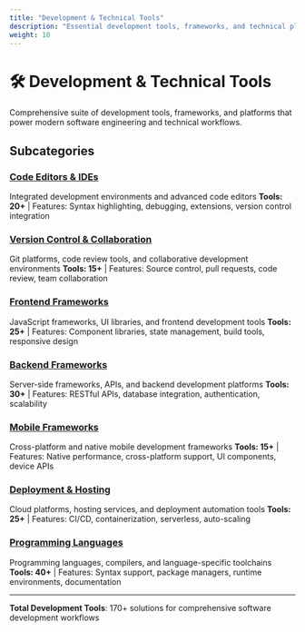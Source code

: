 ```yaml
---
title: "Development & Technical Tools"
description: "Essential development tools, frameworks, and technical platforms for software engineering"
weight: 10
---
```


# 🛠️ Development & Technical Tools

Comprehensive suite of development tools, frameworks, and platforms that power modern software engineering and technical workflows.

## Subcategories

### [Code Editors & IDEs](/categories/development-technical-tools/code-editors-ides/)
Integrated development environments and advanced code editors
**Tools: 20+** | Features: Syntax highlighting, debugging, extensions, version control integration

### [Version Control & Collaboration](/categories/development-technical-tools/version-control-collaboration/)
Git platforms, code review tools, and collaborative development environments
**Tools: 15+** | Features: Source control, pull requests, code review, team collaboration

### [Frontend Frameworks](/categories/development-technical-tools/frontend-frameworks/)
JavaScript frameworks, UI libraries, and frontend development tools
**Tools: 25+** | Features: Component libraries, state management, build tools, responsive design

### [Backend Frameworks](/categories/development-technical-tools/backend-frameworks/)
Server-side frameworks, APIs, and backend development platforms
**Tools: 30+** | Features: RESTful APIs, database integration, authentication, scalability

### [Mobile Frameworks](/categories/development-technical-tools/mobile-frameworks/)
Cross-platform and native mobile development frameworks
**Tools: 15+** | Features: Native performance, cross-platform support, UI components, device APIs

### [Deployment & Hosting](/categories/development-technical-tools/deployment-hosting/)
Cloud platforms, hosting services, and deployment automation tools
**Tools: 25+** | Features: CI/CD, containerization, serverless, auto-scaling

### [Programming Languages](/categories/development-technical-tools/programming-languages/)
Programming languages, compilers, and language-specific toolchains
**Tools: 40+** | Features: Syntax support, package managers, runtime environments, documentation

---

**Total Development Tools**: 170+ solutions for comprehensive software development workflows